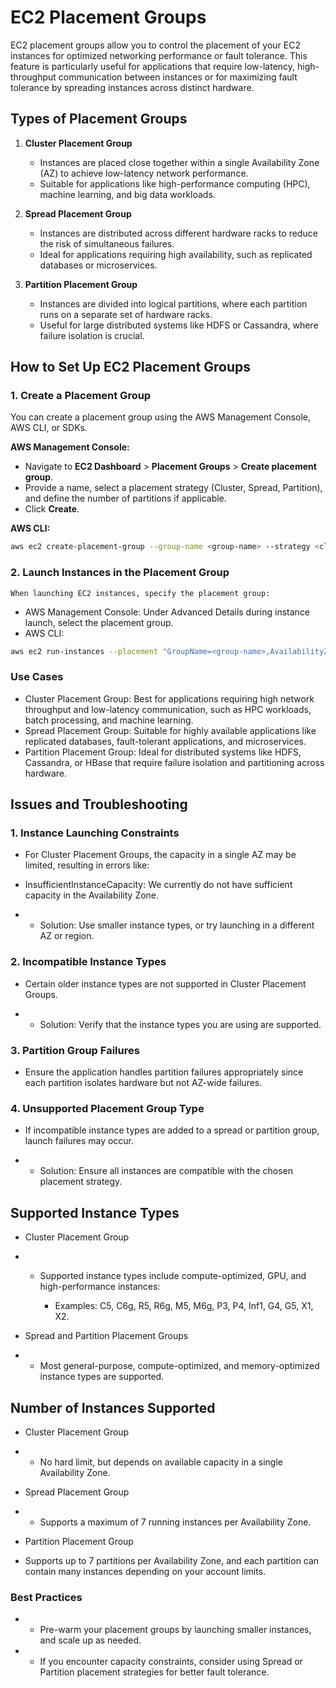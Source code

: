 # EC2 Placement Groups

EC2 placement groups allow you to control the placement of your EC2 instances for optimized networking performance or fault tolerance. This feature is particularly useful for applications that require low-latency, high-throughput communication between instances or for maximizing fault tolerance by spreading instances across distinct hardware.

## Types of Placement Groups

1. **Cluster Placement Group**
   - Instances are placed close together within a single Availability Zone (AZ) to achieve low-latency network performance.
   - Suitable for applications like high-performance computing (HPC), machine learning, and big data workloads.
   
2. **Spread Placement Group**
   - Instances are distributed across different hardware racks to reduce the risk of simultaneous failures.
   - Ideal for applications requiring high availability, such as replicated databases or microservices.

3. **Partition Placement Group**
   - Instances are divided into logical partitions, where each partition runs on a separate set of hardware racks.
   - Useful for large distributed systems like HDFS or Cassandra, where failure isolation is crucial.

## How to Set Up EC2 Placement Groups

### 1. Create a Placement Group

You can create a placement group using the AWS Management Console, AWS CLI, or SDKs.

**AWS Management Console:**
- Navigate to **EC2 Dashboard** > **Placement Groups** > **Create placement group**.
- Provide a name, select a placement strategy (Cluster, Spread, Partition), and define the number of partitions if applicable.
- Click **Create**.

**AWS CLI:**
```bash
aws ec2 create-placement-group --group-name <group-name> --strategy <cluster|spread|partition> --partition-count <count>
```

### 2. Launch Instances in the Placement Group
    When launching EC2 instances, specify the placement group:

- AWS Management Console: Under Advanced Details during instance launch, select the placement group.
-  AWS CLI:
```bash
aws ec2 run-instances --placement "GroupName=<group-name>,AvailabilityZone=<AZ>"
```
 
### Use Cases

- Cluster Placement Group: Best for applications requiring high network throughput and low-latency communication, such as HPC workloads, batch processing, and machine learning.
- Spread Placement Group: Suitable for highly available applications like replicated databases, fault-tolerant applications, and microservices.
- Partition Placement Group: Ideal for distributed systems like HDFS, Cassandra, or HBase that require failure isolation and partitioning across hardware.


## Issues and Troubleshooting
### 1. Instance Launching Constraints

- For Cluster Placement Groups, the capacity in a single AZ may be limited, resulting in errors like:

- InsufficientInstanceCapacity: We currently do not have sufficient capacity in the Availability Zone.
* - Solution: Use smaller instance types, or try launching in a different AZ or region.

### 2. Incompatible Instance Types

- Certain older instance types are not supported in Cluster Placement Groups.
* - Solution: Verify that the instance types you are using are supported.

### 3. Partition Group Failures

- Ensure the application handles partition failures appropriately since each partition isolates hardware but not AZ-wide failures.

### 4. Unsupported Placement Group Type

- If incompatible instance types are added to a spread or partition group, launch failures may occur.
* - Solution: Ensure all instances are compatible with the chosen placement strategy.

## Supported Instance Types
- Cluster Placement Group

* - Supported instance types include compute-optimized, GPU, and high-performance instances:

    * Examples: C5, C6g, R5, R6g, M5, M6g, P3, P4, Inf1, G4, G5, X1, X2.

- Spread and Partition Placement Groups

* - Most general-purpose, compute-optimized, and memory-optimized instance types are supported.

## Number of Instances Supported
- Cluster Placement Group

* -  No hard limit, but depends on available capacity in a single Availability Zone.

- Spread Placement Group

* - Supports a maximum of 7 running instances per Availability Zone.

- Partition Placement Group

 -  Supports up to 7 partitions per Availability Zone, and each partition can contain many instances depending on your account limits.

### Best Practices

* - Pre-warm your placement groups by launching smaller instances, and scale up as needed.
* - If you encounter capacity constraints, consider using Spread or Partition placement strategies for better fault tolerance.